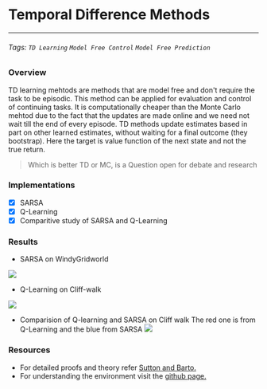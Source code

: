 # Temporal Difference Methods

---

###### Tags: `TD Learning` `Model Free Control` `Model Free Prediction`

### Overview 
TD learning mehtods are methods that are model free and don't require the task to be episodic. This method can be applied for evaluation and control of continuing tasks.
It is computationally cheaper than the Monte Carlo mehtod due to the fact that the updates are made online and we need not wait till the end of every episode.
TD methods update estimates based in part on other learned estimates, without waiting for a final outcome (they bootstrap).
Here the target is value function of the next state and not the true return.

>Which is better TD or MC, is a Question open for debate and research

### Implementations 

- [x] SARSA
- [x] Q-Learning
- [x] Comparitive study of SARSA and Q-Learning

### Results

- SARSA on WindyGridworld

![](https://i.imgur.com/CZCvWwi.png)
 
- Q-Learning on Cliff-walk

![](https://i.imgur.com/VexuFPE.png)

- Comparision of Q-learning and SARSA on Cliff walk 
  The red one is from Q-Learning and the blue from SARSA
![](https://i.imgur.com/TT9W4bi.png)

### Resources 

- For detailed proofs and theory refer [Sutton and Barto.](http://incompleteideas.net/book/RLbook2018.pdf)
- For understanding the environment visit the [github page.](https://github.com/podondra/gym-gridworlds)

